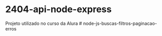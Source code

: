 # 2404-api-node-express
Projeto utilizado no curso da Alura
#   n o d e - j s - b u s c a s - f i l t r o s - p a g i n a c a o - e r r o s  
 
